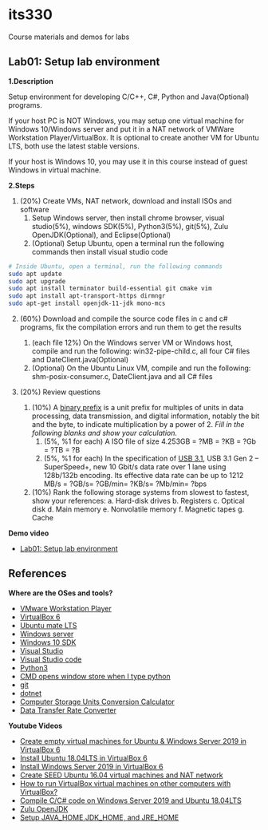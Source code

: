 # its330
Course materials and demos for labs


## Lab01: Setup lab environment
**1.Description**

Setup environment for developing C/C++, C#, Python and Java(Optional) programs.

If your host PC is NOT Windows, you may setup one virtual machine for Windows 10/Windows server and put it in a NAT network of VMWare Workstation Player/VirtualBox. It is optional to create another VM for Ubuntu LTS, both use the latest stable versions.

If your host is Windows 10, you may use it in this course instead of guest Windows in virtual machine.

**2.Steps**

1. (20%) Create VMs, NAT network, download and install ISOs and software
   1. Setup Windows server, then install chrome browser, visual studio(5%), windows SDK(5%), Python3(5%), git(5%), Zulu OpenJDK(Optional), and Eclipse(Optional)
   2. (Optional) Setup Ubuntu, open a terminal run the following commands then install visual studio code

```bash
# Inside Ubuntu, open a terminal, run the following commands
sudo apt update
sudo apt upgrade
sudo apt install terminator build-essential git cmake vim
sudo apt install apt-transport-https dirmngr
sudo apt-get install openjdk-11-jdk mono-mcs
```
2. (60%) Download and compile the source code files in c and c# programs, fix the compilation errors and run them to get the results
   1. (each file 12%) On the Windows server VM or Windows host, compile and run the following: win32-pipe-child.c, all four C# files and DateClient.java(Optional)
   2. (Optional) On the Ubuntu Linux VM, compile and run the following: shm-posix-consumer.c, DateClient.java and all C# files

3. (20%) Review questions
   1. (10%) A [binary prefix](https://en.wikipedia.org/wiki/Binary_prefix) is a unit prefix for multiples of units in data processing, data transmission, and digital information, notably the bit and the byte, to indicate multiplication by a power of 2. *Fill in the following blanks and show your calculation.*
      1. (5%, %1 for each) A ISO file of size 4.253GB = ?MB = ?KB = ?Gb = ?TB = ?B
      2. (5%, %1 for each) In the specification of [USB 3.1](https://en.wikipedia.org/wiki/USB_3.0), USB 3.1 Gen 2 – SuperSpeed+, new 10 Gbit/s data rate over 1 lane using 128b/132b encoding. Its effective data rate can be up to 1212 MB/s = ?GB/s= ?GB/min= ?KB/s= ?Mb/min= ?bps
   2. (10%) Rank the following storage systems from slowest to fastest, show your references: a. Hard-disk drives b. Registers c. Optical disk d. Main memory e. Nonvolatile memory f. Magnetic tapes g. Cache

**Demo video**
* [Lab01: Setup lab environment](https://youtu.be/vtiv_vyaKk0)

## References
**Where are the OSes and tools?** 

* [VMware Workstation Player](https://www.vmware.com/products/workstation-player.html)
* [VirtualBox 6](https://www.virtualbox.org/)
* [Ubuntu mate LTS](https://ubuntu-mate.org/)
* [Windows server](https://www.microsoft.com/en-us/cloud-platform/windows-server)
* [Windows 10 SDK](https://developer.microsoft.com/en-us/windows/downloads/windows-10-sdk)
* [Visual Studio](https://visualstudio.microsoft.com/vs/)
* [Visual Studio code](https://code.visualstudio.com/)
* [Python3](https://www.python.org/)
 * [CMD opens window store when I type python](https://stackoverflow.com/questions/58754860/cmd-opens-window-store-when-i-type-python)
* [git](https://git-scm.com/)
* [dotnet](https://dotnet.microsoft.com)
* [Computer Storage Units Conversion Calculator](https://www.calculatorsoup.com/calculators/conversions/computerstorage.php)
* [Data Transfer Rate Converter](https://www.thecalculatorsite.com/conversions/datarate.php)

**Youtube Videos** 

* [Create empty virtual machines for Ubuntu & Windows Server 2019 in VirtualBox 6](https://youtu.be/3PbnBVNWXpk)
* [Install Ubuntu 18.04LTS in VirtualBox 6](https://youtu.be/3BHsizTRUg0)
* [Install Windows Server 2019 in VirtualBox 6](https://youtu.be/fQZFoSTSuPM)
* [Create SEED Ubuntu 16.04 virtual machines and NAT network](https://youtu.be/pwSlVJSCpu0)
* [How to run VirtualBox virtual machines on other computers with VirtualBox?](https://youtu.be/Ps30RJ1MzgQ)
* [Compile C/C# code on Windows Server 2019 and Ubuntu 18.04LTS](https://youtu.be/ajTLkAqamKs)
* [Zulu OpenJDK](https://www.azul.com/downloads/zulu-community)
* [Setup JAVA_HOME,JDK_HOME, and JRE_HOME](https://confluence.atlassian.com/doc/setting-the-java_home-variable-in-windows-8895.html)



